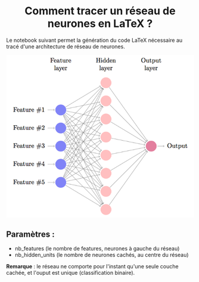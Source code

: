 <h1 align = "center">
Comment tracer un réseau de neurones en LaTeX ?
</h1>

Le notebook suivant permet la génération du code LaTeX nécessaire au tracé d'une architecture de réseau de neurones. 


![English](https://raw.githubusercontent.com/PierreDesmet/Draw_neural_network/master/NN.png)

## Paramètres : 
- nb_features (le nombre de features, neurones à gauche du réseau)
- nb_hidden_units (le nombre de neurones cachés, au centre du réseau)

**Remarque** : le réseau ne comporte pour l'instant qu'une seule couche cachée, et l'ouput est unique (classification binaire).